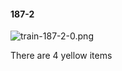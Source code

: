 #### 187-2
![train-187-2-0.png](https://github.com/lil-lab/nlvr/raw/master/nlvr/train/images/45/train-187-2-0.png "train-187-2-0.png")

There are 4 yellow items
